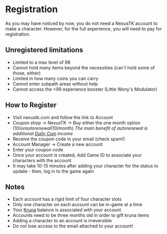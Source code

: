 # Registration

As you may have noticed by now, you do not need a NexusTK account to make a character. However, for the full experience, you will need to pay for registration.

## Unregistered limitations

- Limited to a max level of 98
- Cannot hold many items beyond the necessities (can't hold some of those, either)
- Limited in how many coins you can carry
- Cannot enter subpath areas without help
- Cannot access the <99 experience booster (Little Wony's Modulator)

## How to Register

- Visit nexustk.com and follow the link to Account
- Coupon shop -> NexusTK -> Buy either the one month option ($10) or autorenewal ($10/month)
*The main benefit of autorenewal is additional [Daily Coin](economy/daily-coins.md) income*
- Receive the coupon code in your email (check spam!)
- Account Manager -> Create a new account
- Enter your coupon code
- Once your account is created, Add Game ID to associate your characters with the account
- It may take 10-15 minutes after adding your character for the status to update - then, log in to the game again

## Notes

- Each account has a rigid limit of four character slots
- Only one character on each account can be in-game at a time
- Your [Kruna](economy/kruna.md) balance is associated with your account
- Accounts need to be three months old in order to gift kruna items
- Adding a character to an account is irreversible
- Do not lose access to the email attached to your account!
